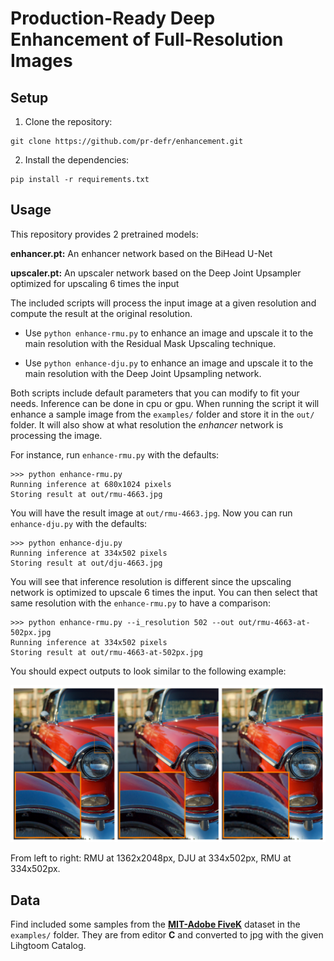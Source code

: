 # Production-Ready Deep Enhancement of Full-Resolution Images

## Setup

1. Clone the repository:

```
git clone https://github.com/pr-defr/enhancement.git
```

2. Install the dependencies:

```
pip install -r requirements.txt
```

## Usage

This repository provides 2 pretrained models:

**enhancer.pt:** An enhancer network based on the BiHead U-Net

**upscaler.pt:** An upscaler network based on the Deep Joint Upsampler optimized for upscaling 6 times the input

The included scripts will process the input image at a given resolution and compute the result at the original resolution.

* Use `python enhance-rmu.py` to enhance an image and upscale it to the main resolution with the Residual Mask Upscaling technique.

* Use `python enhance-dju.py` to enhance an image and upscale it to the main resolution with the Deep Joint Upsampling network.

Both scripts include default parameters that you can modify to fit your needs. Inference can be done in cpu or gpu.
When running the script it will enhance a sample image from the `examples/` folder and store it in the `out/` folder.
It will also show at what resolution the *enhancer* network is processing the image.

For instance, run `enhance-rmu.py` with the defaults:

```
>>> python enhance-rmu.py
Running inference at 680x1024 pixels
Storing result at out/rmu-4663.jpg
```

You will have the result image at `out/rmu-4663.jpg`. Now you can run `enhance-dju.py` with the defaults:

```
>>> python enhance-dju.py
Running inference at 334x502 pixels
Storing result at out/dju-4663.jpg
```

You will see that inference resolution is different since the upscaling network is optimized to upscale 6 times the input.
You can then select that same resolution with the `enhance-rmu.py` to have a comparison:

```
>>> python enhance-rmu.py --i_resolution 502 --out out/rmu-4663-at-502px.jpg
Running inference at 334x502 pixels
Storing result at out/rmu-4663-at-502px.jpg
```

You should expect outputs to look similar to the following example:

![demo.png](demo.png)

From left to right: RMU at 1362x2048px, DJU at 334x502px, RMU at 334x502px.

## Data

Find included some samples from the [**MIT-Adobe FiveK**](https://data.csail.mit.edu/graphics/fivek/) dataset in the `examples/` folder. They are from editor **C** and converted to jpg with the  given Lihgtoom Catalog. 